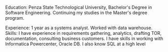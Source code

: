 Education: Penza State Technological University, Bachelor's Degree in Software Engineering. Continuing my studies in the Master's degree program.  

Experience: 1 year as a systems analyst. Worked with data warehouse.  
Skills: I have experience in requirements gathering, analytics, drafting TOR, documentation, consulting business customers. I have skills in working with Informatica Powercenter, Oracle DB. I also know SQL at a high level
